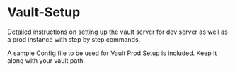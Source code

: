# Vault-Setup
Detailed instructions on setting up the vault server for dev server as well as a prod instance with step by step commands.

A sample Config file to be used for Vault Prod Setup is included. Keep it along with your vault path.

